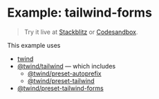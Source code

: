 # Example: tailwind-forms

> Try it live at [Stackblitz](https://stackblitz.com/fork/github/tw-in-js/twind/tree/next/examples/using-tailwind-forms) or [Codesandbox](https://githubbox.com/tw-in-js/twind/tree/next/examples/using-tailwind-forms).

This example uses

- [twind](https://github.com/tw-in-js/twind/tree/next/packages/twind)
- [@twind/tailwind](https://github.com/tw-in-js/twind/tree/next/packages/tailwind) — which includes
  - [@twind/preset-autoprefix](https://github.com/tw-in-js/twind/tree/next/packages/preset-autoprefix)
  - [@twind/preset-tailwind](https://github.com/tw-in-js/twind/tree/next/packages/preset-tailwind)
- [@twind/preset-tailwind-forms](https://github.com/tw-in-js/twind/tree/next/packages/preset-tailwind-forms)
